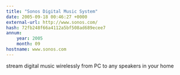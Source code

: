 ```yaml
---
title: "Sonos Digital Music System"
date: 2005-09-18 00:46:27 +0000
external-url: http://www.sonos.com/
hash: 72fb248f66a4112a5bf508ad689ecee7
annum:
    year: 2005
    month: 09
hostname: www.sonos.com
---
```


stream digital music wirelessly from PC to any speakers in your home
